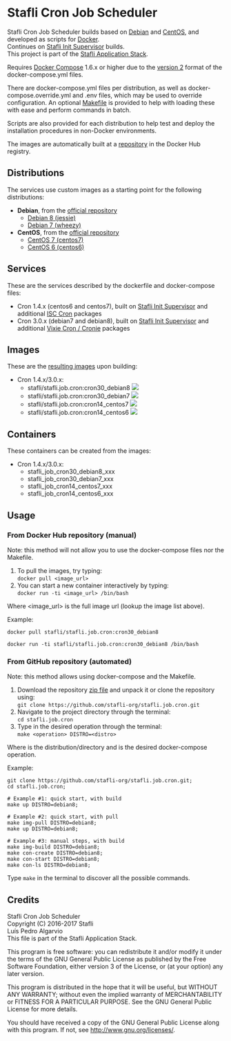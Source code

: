# Stafli Cron Job Scheduler
Stafli Cron Job Scheduler builds based on [Debian](https://www.debian.org) and [CentOS](https://www.centos.org), and developed as scripts for [Docker](https://www.docker.com).  
Continues on [Stafli Init Supervisor](https://github.com/stafli-org/stafli.init.supervisor) builds.  
This project is part of the [Stafli Application Stack](https://github.com/stafli-org).

Requires [Docker Compose](https://docs.docker.com/compose) 1.6.x or higher due to the [version 2](https://docs.docker.com/compose/compose-file/#versioning) format of the docker-compose.yml files.

There are docker-compose.yml files per distribution, as well as docker-compose.override.yml and .env files, which may be used to override configuration.
An optional [Makefile](../../tree/master/Makefile) is provided to help with loading these with ease and perform commands in batch.

Scripts are also provided for each distribution to help test and deploy the installation procedures in non-Docker environments.

The images are automatically built at a [repository](https://hub.docker.com/r/stafli/stafli.job.cron) in the Docker Hub registry.

## Distributions
The services use custom images as a starting point for the following distributions:
- __Debian__, from the [official repository](https://hub.docker.com/_/debian)
  - [Debian 8 (jessie)](../../tree/master/debian8)
  - [Debian 7 (wheezy)](../../tree/master/debian7)
- __CentOS__, from the [official repository](https://hub.docker.com/_/centos)
  - [CentOS 7 (centos7)](../../tree/master/centos7)
  - [CentOS 6 (centos6)](../../tree/master/centos6)

## Services
These are the services described by the dockerfile and docker-compose files:
- Cron 1.4.x (centos6 and centos7), built on [Stafli Init Supervisor](https://github.com/stafli-org/stafli.init.supervisor) and additional [ISC Cron](ftp://ftp.isc.org/isc/cron/cron_4.1.shar) packages
- Cron 3.0.x (debian7 and debian8), built on [Stafli Init Supervisor](https://github.com/stafli-org/stafli.init.supervisor) and additional [Vixie Cron / Cronie](https://github.com/cronie-crond/cronie) packages

## Images
These are the [resulting images](https://hub.docker.com/r/stafli/stafli.job.cron/tags) upon building:
- Cron 1.4.x/3.0.x:
  - stafli/stafli.job.cron:cron30_debian8   [![](https://images.microbadger.com/badges/image/stafli/stafli.job.cron:cron30_debian8.svg)](https://microbadger.com/images/stafli/stafli.job.cron:cron30_debian8 "Get your own image badge on microbadger.com")
  - stafli/stafli.job.cron:cron30_debian7   [![](https://images.microbadger.com/badges/image/stafli/stafli.job.cron:cron30_debian7.svg)](https://microbadger.com/images/stafli/stafli.job.cron:cron30_debian7 "Get your own image badge on microbadger.com")
  - stafli/stafli.job.cron:cron14_centos7   [![](https://images.microbadger.com/badges/image/stafli/stafli.job.cron:cron14_centos7.svg)](https://microbadger.com/images/stafli/stafli.job.cron:cron14_centos7 "Get your own image badge on microbadger.com")
  - stafli/stafli.job.cron:cron14_centos6   [![](https://images.microbadger.com/badges/image/stafli/stafli.job.cron:cron14_centos6.svg)](https://microbadger.com/images/stafli/stafli.job.cron:cron14_centos6 "Get your own image badge on microbadger.com")

## Containers
These containers can be created from the images:
- Cron 1.4.x/3.0.x:
  - stafli_job_cron30_debian8_xxx
  - stafli_job_cron30_debian7_xxx
  - stafli_job_cron14_centos7_xxx
  - stafli_job_cron14_centos6_xxx

## Usage

### From Docker Hub repository (manual)

Note: this method will not allow you to use the docker-compose files nor the Makefile.

1. To pull the images, try typing:  
`docker pull <image_url>`
2. You can start a new container interactively by typing:  
`docker run -ti <image_url> /bin/bash`

Where <image_url> is the full image url (lookup the image list above).

Example:
```
docker pull stafli/stafli.job.cron:cron30_debian8

docker run -ti stafli/stafli.job.cron:cron30_debian8 /bin/bash
```

### From GitHub repository (automated)

Note: this method allows using docker-compose and the Makefile.

1. Download the repository [zip file](https://github.com/stafli-org/stafli.job.cron/archive/master.zip) and unpack it or clone the repository using:  
`git clone https://github.com/stafli-org/stafli.job.cron.git`
2. Navigate to the project directory through the terminal:  
`cd stafli.job.cron`
3. Type in the desired operation through the terminal:  
`make <operation> DISTRO=<distro>`

Where <distro> is the distribution/directory and <operation> is the desired docker-compose operation.

Example:
```
git clone https://github.com/stafli-org/stafli.job.cron.git;
cd stafli.job.cron;

# Example #1: quick start, with build
make up DISTRO=debian8;

# Example #2: quick start, with pull
make img-pull DISTRO=debian8;
make up DISTRO=debian8;

# Example #3: manual steps, with build
make img-build DISTRO=debian8;
make con-create DISTRO=debian8;
make con-start DISTRO=debian8;
make con-ls DISTRO=debian8;
```

Type `make` in the terminal to discover all the possible commands.

## Credits
Stafli Cron Job Scheduler  
Copyright (C) 2016-2017 Stafli  
Luís Pedro Algarvio  
This file is part of the Stafli Application Stack.

This program is free software: you can redistribute it and/or modify
it under the terms of the GNU General Public License as published by
the Free Software Foundation, either version 3 of the License, or
(at your option) any later version.

This program is distributed in the hope that it will be useful,
but WITHOUT ANY WARRANTY; without even the implied warranty of
MERCHANTABILITY or FITNESS FOR A PARTICULAR PURPOSE.  See the
GNU General Public License for more details.

You should have received a copy of the GNU General Public License
along with this program.  If not, see <http://www.gnu.org/licenses/>.
